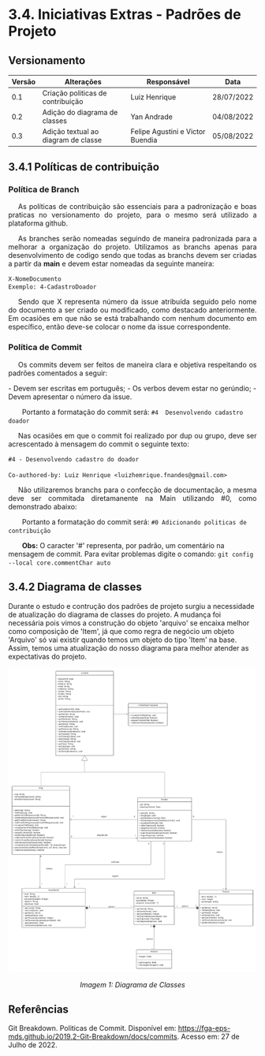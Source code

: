 # 3.4. Iniciativas Extras - Padrões de Projeto

## Versionamento
| Versão | Alterações                                | Responsável                       |    Data    |
| ------ | ----------------------------------------- | --------------------------------  | ---------- |
| 0.1    | Criação politicas de contribuição         | Luiz Henrique                     | 28/07/2022 |
| 0.2    | Adição do diagrama de classes             | Yan Andrade                       | 04/08/2022 |
| 0.3    | Adição textual ao diagram de classe       | Felipe Agustini e Victor Buendia  | 05/08/2022 |
## 3.4.1 Políticas de contribuição

### Política de Branch

<p style="text-align: justify; text-indent: 20px">As políticas de contribuição são essenciais para a padronização e boas praticas no versionamento do projeto, para o mesmo será utilizado a plataforma github.

<p style="text-align: justify; text-indent: 20px">As branches serão nomeadas seguindo de maneira padronizada para a melhorar a organização do projeto. Utilizamos as branchs apenas para desenvolvimento de codigo sendo que todas as branchs devem ser criadas a partir da <b>main</b> e devem estar nomeadas da seguinte maneira:</p>

``` 
X-NomeDocumento 
Exemplo: 4-CadastroDoador
```

<p style="text-align: justify; text-indent: 20px"> Sendo que X representa número da issue atribuída seguido pelo nome do documento a ser criado ou modificado, como destacado anteriormente. Em ocasiões em que não se está trabalhando com nenhum documento em específico, então deve-se colocar o nome da issue correspondente.</p>

### Política de Commit

<p style="text-align: justify; text-indent: 20px">Os commits devem ser feitos de maneira clara e objetiva respeitando os padrões comentados a seguir:</p>
- Devem ser escritas em português;
- Os verbos devem estar no gerúndio;
- Devem apresentar o número da issue.

&emsp;&emsp;Portanto a formatação do commit será: ` #4  Desenvolvendo cadastro doador `

<p style="text-align: justify; text-indent: 20px"> Nas ocasiões em que o commit foi realizado por dup ou grupo, deve ser acrescentado à mensagem do commit o seguinte texto: </p>

```
#4 - Desenvolvendo cadastro do doador

Co-authored-by: Luiz Henrique <luizhemrique.fnandes@gmail.com>
```

<p style="text-align: justify; text-indent: 20px">Não utilizaremos branchs para o confecção de documentação, a mesma deve ser commitada diretamanente na Main utilizando #0, como demonstrado abaixo:</p>

&emsp;&emsp;Portanto a formatação do commit será: ` #0 Adicionando politicas de contribuição `

&emsp;&emsp;<b>Obs:</b> O caracter '#' representa, por padrão, um comentário na mensagem de commit. Para evitar problemas digite o comando: `git config --local core.commentChar auto`

## 3.4.2 Diagrama de classes

Durante o estudo e contrução dos padrões de projeto surgiu a necessidade de atualização do diagrama de classes do projeto. A mudança foi necessária pois vimos a construção do objeto 'arquivo' se encaixa melhor como composição de 'Item', já que como regra de negócio um objeto 'Arquivo' só vai existir quando temos um objeto do tipo 'Item' na base. Assim, temos uma atualização do nosso diagrama para melhor atender as expectativas do projeto.

![Diagrama de Classes](../imgs/DonAct%20-%20Diagrama%20de%20Classes.png)
<p align="center">
    <i>Imagem 1: Diagrama de Classes</i>
</p>

## Referências

Git Breakdown. Politicas de Commit. Disponível em: https://fga-eps-mds.github.io/2019.2-Git-Breakdown/docs/commits. Acesso em: 27 de Julho de 2022.
